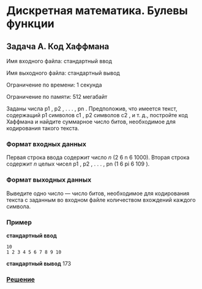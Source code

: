 # Дискретная математика. Булевы функции 

## Задача A. Код Хаффмана

Имя входного файла: стандартный ввод

Имя выходного файла: стандартный вывод

Ограничение по времени: 1 секунда

Ограничение по памяти: 512 мегабайт

Заданы числа p1 , p2 , . . . , pn .
Предположив, что имеется текст, содержащий p1 символов c1 , p2 символов c2 , и т. д., постройте
код Хаффмана и найдите суммарное число битов, необходимое для кодирования такого текста.

### Формат входных данных
Первая строка ввода содержит число _n_ (2 6 n 6 1000). Вторая строка содержит _n_ целых чисел
p1 , p2 , . . . , pn (1 6 pi 6 109 ).

### Формат выходных данных

Выведите одно число — число битов, необходимое для кодирования текста с заданным во входном
файле количеством вхождений каждого символа.

### Пример

**стандартный ввод**
```
10
1 2 3 4 5 6 7 8 9 10
```
**стандартный вывод**
173

### [Решение](A.cpp)


